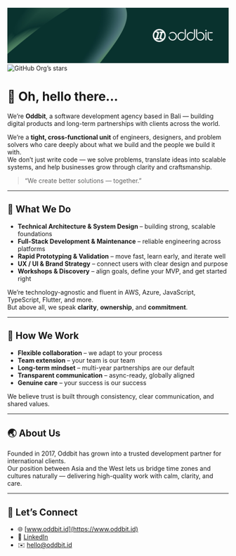 ![Banner](./banner.jpg)
![GitHub Org’s stars](https://img.shields.io/github/stars/oddbit?style=social)

# 👋 Oh, hello there...

We’re **Oddbit**, a software development agency based in Bali — building digital products and long-term partnerships with clients across the world.  

We’re a **tight, cross-functional unit** of engineers, designers, and problem solvers who care deeply about what we build and the people we build it with.  
We don’t just write code — we solve problems, translate ideas into scalable systems, and help businesses grow through clarity and craftsmanship.

> “We create better solutions — together.”

---

## 🧭 What We Do

- **Technical Architecture & System Design** – building strong, scalable foundations  
- **Full-Stack Development & Maintenance** – reliable engineering across platforms  
- **Rapid Prototyping & Validation** – move fast, learn early, and iterate well  
- **UX / UI & Brand Strategy** – connect users with clear design and purpose  
- **Workshops & Discovery** – align goals, define your MVP, and get started right  

We’re technology-agnostic and fluent in AWS, Azure, JavaScript, TypeScript, Flutter, and more.  
But above all, we speak **clarity**, **ownership**, and **commitment**.

---

## 🤝 How We Work

- **Flexible collaboration** – we adapt to your process  
- **Team extension** – your team is our team  
- **Long-term mindset** – multi-year partnerships are our default  
- **Transparent communication** – async-ready, globally aligned  
- **Genuine care** – your success is our success  

We believe trust is built through consistency, clear communication, and shared values.

---

## 🌏 About Us

Founded in 2017, Oddbit has grown into a trusted development partner for international clients.  
Our position between Asia and the West lets us bridge time zones and cultures naturally — delivering high-quality work with calm, clarity, and care.

---

## 🔗 Let’s Connect

- 🌐 [www.oddbit.id](https://www.oddbit.id)  
- 💬 [LinkedIn](https://www.linkedin.com/company/oddbit)  
- ✉️ hello@oddbit.id  
